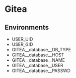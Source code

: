 # Gitea

## Environments

- USER_UID
- USER_GID
- GITEA__database__DB_TYPE
- GITEA__database__HOST
- GITEA__database__NAME
- GITEA__database__USER
- GITEA__database__PASSWD